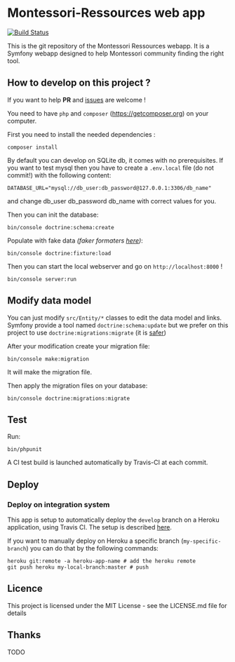 # Montessori-Ressources web app

[![Build Status](https://travis-ci.org/montessori-ressources/web.svg?branch=master)](https://travis-ci.org/montessori-ressources/web)

This is the git repository of the Montessori Ressources webapp. It is a Symfony
webapp designed to help Montessori community finding the right tool.

## How to develop on this project ?

If you want to help **PR** and [issues](https://github.com/montessori-ressources/web/issues) are welcome !

You need to have `php` and `composer` (https://getcomposer.org) on your computer.

First you need to install the needed dependencies :

```
composer install
```

By default you can develop on SQLite db, it comes with no prerequisites. If you
want to test mysql then you have to create a `.env.local` file (do not commit!)
with the following content:

```
DATABASE_URL="mysql://db_user:db_password@127.0.0.1:3306/db_name"
```

and change db_user db_password db_name with correct values for you.

Then you can init the database:

```
bin/console doctrine:schema:create
```

Populate with fake data *(faker formaters [here](https://github.com/fzaninotto/Faker#formatters))*:

```
bin/console doctrine:fixture:load
```

Then you can start the local webserver and go on `http://localhost:8000` !

```
bin/console server:run
```

## Modify data model

You can just modify `src/Entity/*` classes to edit the data model and links. Symfony
provide a tool named `doctrine:schema:update` but we prefer on this project to use
`doctrine:migrations:migrate` (it is [safer](https://symfony.com/doc/current/doctrine.html#migrations-creating-the-database-tables-schema))

After your modification create your migration file:

```
bin/console make:migration
```

It will make the migration file.

Then apply the migration files on your database:

```
bin/console doctrine:migrations:migrate
```

## Test

Run:

```
bin/phpunit
```

A CI test build is launched automatically by Travis-CI at each commit.

## Deploy

### Deploy on integration system

This app is setup to automatically deploy the `develop` branch on a Heroku application, using Travis CI. The setup is described [here](https://docs.travis-ci.com/user/deployment/heroku/).

If you want to manually deploy on Heroku a specific branch (`my-specific-branch`) you can do that by the following commands:

```
heroku git:remote -a heroku-app-name # add the heroku remote
git push heroku my-local-branch:master # push
```

## Licence

This project is licensed under the MIT License - see the LICENSE.md file for details

## Thanks

TODO
